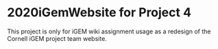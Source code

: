 # 2020iGemWebsite for Project 4

This project is only for iGEM wiki assignment usage as a redesign of the Cornell iGEM project team website.
